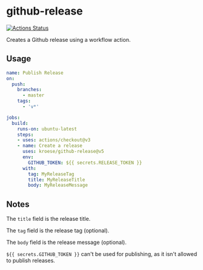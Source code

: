 # github-release

[![Actions Status](https://github.com/kroese/github-release/workflows/Release/badge.svg)](https://github.com/kroese/github-release/actions)

Creates a Github release using a workflow action.

## Usage

```yaml
name: Publish Release
on:
  push:
    branches:
      - master
    tags:
      - 'v*'

jobs:
  build:
    runs-on: ubuntu-latest
    steps:
    - uses: actions/checkout@v3
    - name: Create a release
      uses: kroese/github-release@v5
      env:
        GITHUB_TOKEN: ${{ secrets.RELEASE_TOKEN }}
      with:
        tag: MyReleaseTag
        title: MyReleaseTitle
        body: MyReleaseMessage
```

## Notes

The ``title`` field is the release title. 

The ``tag`` field is the release tag (optional).

The ``body`` field is the release message (optional).

`${{ secrets.GITHUB_TOKEN }}` can't be used for publishing, as it isn't allowed to publish releases.
